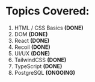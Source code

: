 # Topics Covered:
1. HTML / CSS Basics **(DONE)**
2. DOM **(DONE)**
3. React **(DONE)**
4. Recoil **(DONE)**
5. UI/UX **(DONE)**
6. TailwindCSS **(DONE)**
7. TypeScript **(DONE)**
8. PostgreSQL **(ONGOING)**
